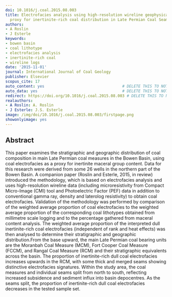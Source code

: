 ```yaml
---
doi: 10.1016/j.coal.2015.08.003
title: Electrofacies analysis using high-resolution wireline geophysical data as a
  proxy for inertinite-rich coal distribution in Late Permian Coal Seams, Bowen Basin
authors:
- A Roslin
- J Esterle
keywords:
- bowen basin
- coal lithotype
- electrofacies analysis
- inertinite-rich coal
- wireline logs
date: '2015-11-01'
journal: International Journal of Coal Geology
publisher: Elsevier
scopus_cite: 17
auto_content: yes                                  # DELETE THIS TO NOT AUTO GENERATE CONTENT
auto_data: yes                                     # DELETE THIS TO NOT AUTO GENERATE METADATA
redirect: https://doi.org/10.1016/j.coal.2015.08.003 # DELETE THIS TO NOT REDIRECT
realauthors:
- A Roslin: A. Roslin
- J Esterle: J.S. Esterle
image: /img/doi/10.1016/j.coal.2015.08.003/firstpage.png
showonlyimage: yes
---
```



## Abstract
This paper examines the stratigraphic and geographic distribution of coal composition in main Late Permian coal measures in the Bowen Basin, using coal electrofacies as a proxy for inertinite maceral group content. Data for this research were derived from some 26 wells in the northern part of the Bowen Basin. A companion paper (Roslin and Esterle, 2015, in review) introduced the methodology, which is based on electrofacies analysis and uses high-resolution wireline data (including microresistivity from Compact Micro-Image (CMI) tool and Photoelectric Factor (PEF) data in addition to conventional gamma ray, density and laterolog resistivity) to obtain coal electrofacies. Validation of the methodology was performed by comparison of the weighted average proportion of coal electrofacies to the weighted average proportion of the corresponding coal lithotypes obtained from millimetre scale logging and to the percentage gathered from maceral content analysis. The weighted average proportion of the interpreted dull inertinite-rich coal electrofacies (independent of rank and heat effects) was then analysed to determine their stratigraphic and geographic distribution.From the base upward, the main Late Permian coal bearing units are the Moranbah Coal Measure (MCM), Fort Cooper Coal Measure (FCCM), and Rangal Coal Measure (RCM) and their stratigraphic equivalents across the basin. The proportion of inertinite-rich dull coal electrofacies increases upwards in the RCM, with some thick and merged seams showing distinctive electrofacies signatures. Within the study area, the coal measures and individual seams split from north to south, reflecting increased subsidence and sediment influx into basin depocentres. As the seams split, the proportion of inertinite-rich dull coal electrofacies decreases in the tested sample set.
